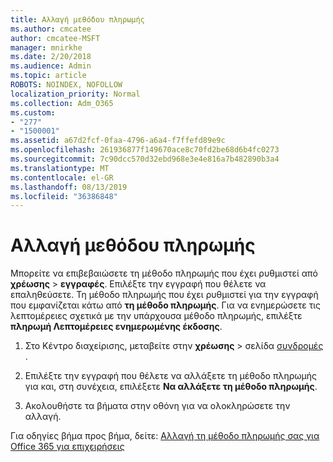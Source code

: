 ```yaml
---
title: Αλλαγή μεθόδου πληρωμής
ms.author: cmcatee
author: cmcatee-MSFT
manager: mnirkhe
ms.date: 2/20/2018
ms.audience: Admin
ms.topic: article
ROBOTS: NOINDEX, NOFOLLOW
localization_priority: Normal
ms.collection: Adm_O365
ms.custom:
- "277"
- "1500001"
ms.assetid: a67d2fcf-0faa-4796-a6a4-f7ffefd89e9c
ms.openlocfilehash: 261936877f149670ace8c70fd2be68d6b4fc0273
ms.sourcegitcommit: 7c90dcc570d32ebd968e3e4e816a7b482890b3a4
ms.translationtype: MT
ms.contentlocale: el-GR
ms.lasthandoff: 08/13/2019
ms.locfileid: "36386848"
---
```

# <a name="change-payment-method"></a>Αλλαγή μεθόδου πληρωμής

Μπορείτε να επιβεβαιώσετε τη μέθοδο πληρωμής που έχει ρυθμιστεί από **χρέωσης** \> **εγγραφές**. Επιλέξτε την εγγραφή που θέλετε να επαληθεύσετε. Τη μέθοδο πληρωμής που έχει ρυθμιστεί για την εγγραφή που εμφανίζεται κάτω από **τη μέθοδο πληρωμής**. Για να ενημερώσετε τις λεπτομέρειες σχετικά με την υπάρχουσα μέθοδο πληρωμής, επιλέξτε **πληρωμή Λεπτομέρειες ενημερωμένης έκδοσης**.
  
1. Στο Κέντρο διαχείρισης, μεταβείτε στην **χρέωσης** \> σελίδα [συνδρομές](https://go.microsoft.com/fwlink/p/?linkid=842054) .

2. Επιλέξτε την εγγραφή που θέλετε να αλλάξετε τη μέθοδο πληρωμής για και, στη συνέχεια, επιλέξετε **Να αλλάξετε τη μέθοδο πληρωμής**.

3. Ακολουθήστε τα βήματα στην οθόνη για να ολοκληρώσετε την αλλαγή.

Για οδηγίες βήμα προς βήμα, δείτε: [Αλλαγή τη μέθοδο πληρωμής σας για Office 365 για επιχειρήσεις](https://docs.microsoft.com/en-us/office365/admin/subscriptions-and-billing/change-payment-method)
